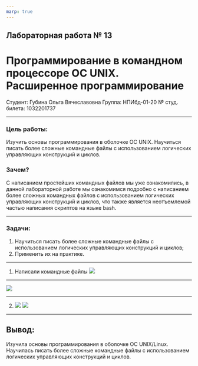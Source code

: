 ```yaml
---
marp: true
---
```

## Лабораторная работа № 13
# Программирование в командном процессоре ОС UNIX. Расширенное программирование

Студент: Губина Ольга Вячеславовна
Группа: НПИбд-01-20
№ студ. билета: 1032201737

---

### **Цель работы:**

Изучить основы программирования в оболочке ОС UNIX. Научиться писать более сложные командные файлы с использованием логических управляющих конструкций и циклов.

### **Зачем?**

С написанием простейших командных файлов мы уже ознакомились, в данной лабораторной работе мы ознакомимся подробно с написанием более сложных командных файлов с использованием логических управляющих конструкций и циклов, что также является неотъемлемой частью написания скриптов на языке bash.

---

### **Задачи:**

1. Научиться писать более сложные командные файлы с использованием логических управляющих конструкций и циклов;
2. Применить их на практике.

---

1. Написали командные файлы
![](https://sun9-13.userapi.com/impg/cpnsfdnyHo4FE2IZmXX1eMPFzIPomDRWhUd7Gw/6DjAyQyO9Sg.jpg?size=1600x900&quality=96&sign=24b7f2ec926537ab451ce9672ef4c94a&type=album)

---

![](https://sun9-52.userapi.com/impg/qFR-LmD-Md3eb4Fy3LaxYp6psElXzXamIYpHbw/4UsN6dvMeqo.jpg?size=744x342&quality=96&sign=2bd0e707752f2e0d54a9b83b6bbca9b2&type=album)

---

2. ![](https://sun9-62.userapi.com/impg/7Nqo73uDVodfQDRf0NRfROavA38bS4BsvGbnIQ/P6K73VHEi-E.jpg?size=527x215&quality=96&sign=6f13a1fdaef57e3b9994b6a0cdd616be&type=album)
![](https://sun9-30.userapi.com/impg/PXRslbzwOpis7e2EgUclKy7SlhfxTRxxtMcCzA/f2P7YFeEAVY.jpg?size=1040x293&quality=96&sign=82e1f347a313ca373d103c7f597dd135&type=album)

---

## **Вывод:**

Изучила основы программирования в оболочке ОС UNIX/Linux. Научилась писать более сложные командные файлы с использованием логических управляющих конструкций и циклов.